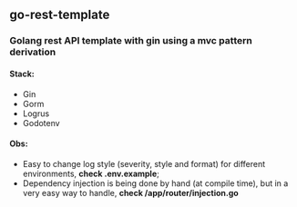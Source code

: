 ## go-rest-template
### Golang rest API template with gin using a mvc pattern derivation 

#### Stack:
* Gin
* Gorm
* Logrus  
* Godotenv

#### Obs:

* Easy to change log style (severity, style and format) for different environments, <b>check .env.example</b>;
* Dependency injection is being done by hand (at compile time), but in a very easy way to handle, <b>check /app/router/injection.go</b>
